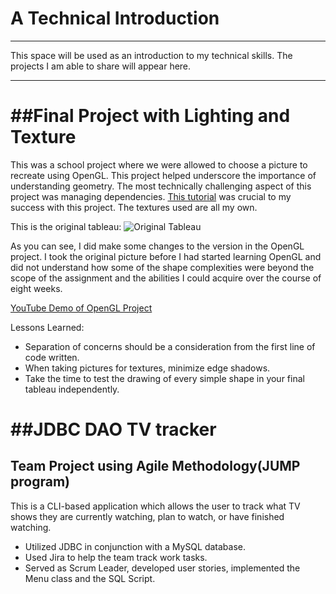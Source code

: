 # A Technical Introduction
<hr></hr>
This space will be used as an introduction to my technical skills. The projects I am able to share will appear here.
<hr></hr>
<h1>##Final Project with Lighting and Texture</h1>
<p>This was a school project where we were allowed to choose a picture to recreate using OpenGL.  This project helped underscore the importance of understanding geometry.
The most technically challenging aspect of this project was managing dependencies.  <a href="https://learnopengl.com/Getting-started/OpenGL">This tutorial</a> was crucial
to my success with this project.  The textures used are all my own.</p>

This is the original tableau: 
![Original Tableau](https://github.com/droppingbamboo/Public_Portfolio/assets/63943029/4b8706c4-8407-4ca2-aefe-5132cfb9359f)

<p>As you can see, I did make some changes to the version in the OpenGL project.  I took the original picture before I had started learning OpenGL and did not understand how
some of the shape complexities were beyond the scope of the assignment and the abilities I could acquire over the course of eight weeks.</p>

<a href="https://youtu.be/ptxFzQnKvbg">YouTube Demo of OpenGL Project</a>

Lessons Learned:
<ul>
<li>Separation of concerns should be a consideration from the first line of code written.</li>
<li>When taking pictures for textures, minimize edge shadows.</li>
<li>Take the time to test the drawing of every simple shape in your final tableau independently.</li>
</ul>

<h1>##JDBC DAO TV tracker</h1>
<h2>Team Project using Agile Methodology(JUMP program)</h2>
<p>This is a CLI-based application which allows the user to track what TV shows they are currently watching, plan to watch, or have finished watching.</p>
<ul>
  <li>Utilized JDBC in conjunction with a MySQL database.</li>
  <li>Used Jira to help the team track work tasks.</li>
  <li>Served as Scrum Leader, developed user stories, implemented the Menu class and the SQL Script.</li>
</ul>
